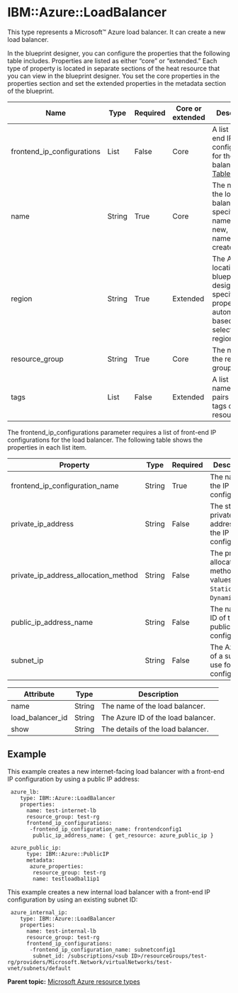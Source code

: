 # IBM::Azure::LoadBalancer

This type represents a Microsoft™ Azure load balancer. It can create a new load balancer.

In the blueprint designer, you can configure the properties that the following table includes. Properties are listed as either “core” or “extended.” Each type of property is located in separate sections of the heat resource that you can view in the blueprint designer. You set the core properties in the properties section and set the extended properties in the metadata section of the blueprint.

|Name|Type|Required|Core or extended|Description|
|----|----|--------|----------------|-----------|
|frontend\_ip\_configurations|List|False|Core|A list of front-end IP configurations for the load balancer. See [Table 2](#frontend).|
|name|String|True|Core|The name of the load balancer. If a specified name exists, a new, unique name is created.|
|region|String|True|Extended|The Azure location. The blueprint designer specifies this property automatically, based on the selected region.|
|resource\_group|String|True|Core|The name of the resource group.|
|tags|List|False|Extended|A list of name-value pairs to set as tags on the resource.|

The frontend\_ip\_configurations parameter requires a list of front-end IP configurations for the load balancer. The following table shows the properties in each list item.

|Property|Type|Required|Description|
|--------|----|--------|-----------|
|frontend\_ip\_configuration\_name|String|True|The name of the IP configuration.|
|private\_ip\_address|String|False|The static, private IP address of the IP configuration.|
|private\_ip\_address\_allocation\_method|String|False|The private IP allocation method. Valid values are `Static` and `Dynamic`.|
|public\_ip\_address\_name|String|False|The name or ID of the public IP configuration.|
|subnet\_ip|String|False|The Azure ID of a subnet to use for the IP configuration.|

|Attribute|Type|Description|
|---------|----|-----------|
|name|String|The name of the load balancer.|
|load\_balancer\_id|String|The Azure ID of the load balancer.|
|show|String|The details of the load balancer.|

## Example

This example creates a new internet-facing load balancer with a front-end IP configuration by using a public IP address:

```
 azure_lb:
    type: IBM::Azure::LoadBalancer
    properties:
      name: test-internet-lb
      resource_group: test-rg
      frontend_ip_configurations:
       -frontend_ip_configuration_name: frontendconfig1
        public_ip_address_name: { get_resource: azure_public_ip }
```

```
 azure_public_ip:
      type: IBM::Azure::PublicIP
      metadata:
       azure_properties:
        resource_group: test-rg
        name: testloadbal1ip1
```

This example creates a new internal load balancer with a front-end IP configuration by using an existing subnet ID:

```
 azure_internal_ip:
    type: IBM::Azure::LoadBalancer
    properties:
      name: test-internal-lb
      resource_group: test-rg
      frontend_ip_configurations: 
       -frontend_ip_configuration_name: subnetconfig1
        subnet_id: /subscriptions/<sub ID>/resourceGroups/test-rg/providers/Microsoft.Network/virtualNetworks/test-vnet/subnets/default
```

**Parent topic:** [Microsoft Azure resource types](../../com.ibm.edt.heat.reference.doc/topics/ref_heat_types_azure_ov.md)

